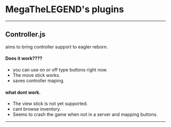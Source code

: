 # MegaTheLEGEND's plugins


***
## Controller.js
aims to bring controller support to eagler reborn.

#### Does it work???? 
* you can use on or off type buttons right now.
* The move stick works.
* saves controller maping.


#### what dont work.
* The view stick is not yet supported.
* cant browse inventory.
* Seems to crash the game when not in a server and mapping buttons.
*** 





